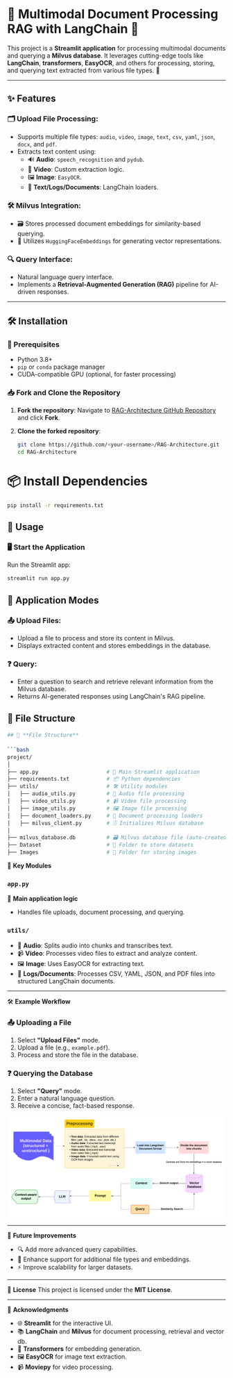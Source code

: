 # 🌟 Multimodal Document Processing RAG with LangChain 🌟

This project is a **Streamlit application** for processing multimodal documents and querying a **Milvus database**. It leverages cutting-edge tools like **LangChain**, **transformers**, **EasyOCR**, and others for processing, storing, and querying text extracted from various file types. 🚀

---

## ✨ Features

### 🗂️ **Upload File Processing**:

- Supports multiple file types: `audio`, `video`, `image`, `text`, `csv`, `yaml`, `json`, `docx`, and `pdf`.
- Extracts text content using:
  - 🔊 **Audio**: `speech_recognition` and `pydub`.
  - 🎥 **Video**: Custom extraction logic.
  - 🖼️ **Image**: `EasyOCR`.
  - 📄 **Text/Logs/Documents**: LangChain loaders.

### 🛠️ **Milvus Integration**:

- 🗃️ Stores processed document embeddings for similarity-based querying.
- 🧠 Utilizes `HuggingFaceEmbeddings` for generating vector representations.

### 🔍 **Query Interface**:

- Natural language query interface.
- Implements a **Retrieval-Augmented Generation (RAG)** pipeline for AI-driven responses.

---

## 🛠️ Installation

### 🔧 Prerequisites

- Python 3.8+
- `pip` or `conda` package manager
- CUDA-compatible GPU (optional, for faster processing)

### 📥 Fork and Clone the Repository

1. **Fork the repository**:
   Navigate to [RAG-Architecture GitHub Repository](https://github.com/pacificrm/RAG-Architecture) and click **Fork**.

2. **Clone the forked repository**:

   ```bash
   git clone https://github.com/<your-username>/RAG-Architecture.git
   cd RAG-Architecture

   ```

# 📦 Install Dependencies

```bash
pip install -r requirements.txt
```

## 🚀 Usage

### 🖥️ Start the Application

Run the Streamlit app:

```bash
streamlit run app.py
```

## 🔄 Application Modes

### 📤 Upload Files:

- Upload a file to process and store its content in Milvus.
- Displays extracted content and stores embeddings in the database.

### ❓ Query:

- Enter a question to search and retrieve relevant information from the Milvus database.
- Returns AI-generated responses using LangChain's RAG pipeline.

## 📁 File Structure

````bash
## 📁 **File Structure**

```bash
project/
│
├── app.py                      # 🎯 Main Streamlit application
├── requirements.txt            # 📦 Python dependencies
├── utils/                      # 🛠️ Utility modules
│   ├── audio_utils.py          # 🎵 Audio file processing
│   ├── video_utils.py          # 📹 Video file processing
│   ├── image_utils.py          # 🖼️ Image file processing
│   ├── document_loaders.py     # 📜 Document processing loaders
│   ├── milvus_client.py        # 🗄️ Initializes Milvus database
│
├── milvus_database.db          # 🗃️ Milvus database file (auto-created)
├── Dataset                     # 📂 Folder to store datasets
├── Images                      # 📁 Folder for storing images

````

🔑 **Key Modules**

### `app.py`

🧩 **Main application logic**

- Handles file uploads, document processing, and querying.

### `utils/`

- 🎵 **Audio**: Splits audio into chunks and transcribes text.
- 📹 **Video**: Processes video files to extract and analyze content.
- 🖼️ **Image**: Uses EasyOCR for extracting text.
- 📜 **Logs/Documents**: Processes CSV, YAML, JSON, and PDF files into structured LangChain documents.

---

🛠️ **Example Workflow**

### 📤 **Uploading a File**

1. Select **"Upload Files"** mode.
2. Upload a file (e.g., `example.pdf`).
3. Process and store the file in the database.

### ❓ **Querying the Database**

1. Select **"Query"** mode.
2. Enter a natural language question.
3. Receive a concise, fact-based response.

![RAG](Images/Flowcharts.png)

---

🌟 **Future Improvements**

- 🔍 Add more advanced query capabilities.
- 📂 Enhance support for additional file types and embeddings.
- ⚡ Improve scalability for larger datasets.

---

📜 **License**
This project is licensed under the **MIT License**.

---

🙌 **Acknowledgments**

- 🌐 **Streamlit** for the interactive UI.
- 📚 **LangChain** and **Milvus** for document processing, retrieval and vector db.
- 🤖 **Transformers** for embedding generation.
- 🖼️ **EasyOCR** for image text extraction.
- 📹 **Moviepy** for video processing.
